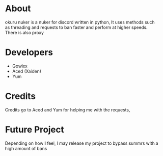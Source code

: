 # About

okuru nuker is a nuker for discord written in python, It uses methods such as threading and requests to ban faster and perform at higher speeds.
There is also proxy 

# Developers
- Gowixx
- Aced (Xaiden)
- Yum

# Credits
Credits go to Aced and Yum for helping me with the requests, 

# Future Project
Depending on how I feel, I may release my project to bypass summrs with a high amount of bans
